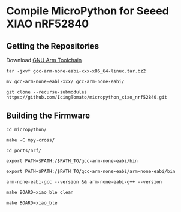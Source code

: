
Compile MicroPython for Seeed XIAO nRF52840
=======================

## Getting the Repositories

Download [GNU Arm Toolchain](https://developer.arm.com/downloads/-/gnu-rm)

```shell
tar -jxvf gcc-arm-none-eabi-xxx-x86_64-linux.tar.bz2

mv gcc-arm-none-eabi-xxx/ gcc-arm-none-eabi/

git clone --recurse-submodules https://github.com/IcingTomato/micropython_xiao_nrf52840.git
```

## Building the Firmware

```shell
cd micropython/

make -C mpy-cross/

cd ports/nrf/

export PATH=$PATH:/$PATH_TO/gcc-arm-none-eabi/bin

export PATH=$PATH:/$PATH_TO/gcc-arm-none-eabi/arm-none-eabi/bin

arm-none-eabi-gcc --version && arm-none-eabi-g++ --version

make BOARD=xiao_ble clean

make BOARD=xiao_ble
```
